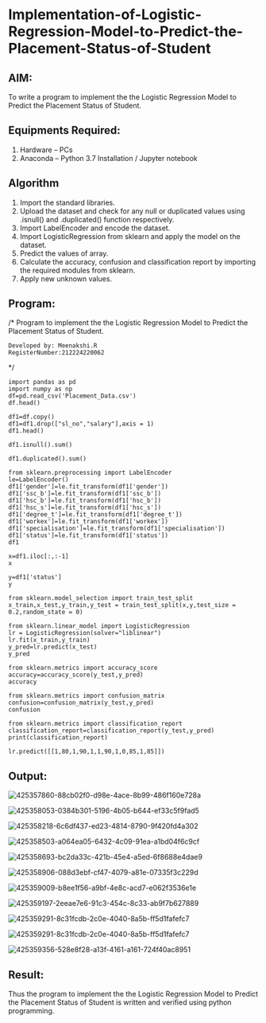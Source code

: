 # Implementation-of-Logistic-Regression-Model-to-Predict-the-Placement-Status-of-Student

## AIM:
To write a program to implement the the Logistic Regression Model to Predict the Placement Status of Student.

## Equipments Required:
1. Hardware – PCs
2. Anaconda – Python 3.7 Installation / Jupyter notebook

## Algorithm
1. Import the standard libraries.
2. Upload the dataset and check for any null or duplicated values using .isnull() and .duplicated() function respectively.
3. Import LabelEncoder and encode the dataset.
4. Import LogisticRegression from sklearn and apply the model on the dataset.
5. Predict the values of array.
6. Calculate the accuracy, confusion and classification report by importing the required modules from sklearn.
7. Apply new unknown values. 

## Program:
/*
Program to implement the the Logistic Regression Model to Predict the Placement Status of Student.
```
Developed by: Meenakshi.R
RegisterNumber:212224220062
```
*/
```
import pandas as pd
import numpy as np
df=pd.read_csv('Placement_Data.csv')
df.head()

df1=df.copy()
df1=df1.drop(["sl_no","salary"],axis = 1)
df1.head()

df1.isnull().sum()

df1.duplicated().sum()

from sklearn.preprocessing import LabelEncoder
le=LabelEncoder()
df1['gender']=le.fit_transform(df1['gender'])
df1['ssc_b']=le.fit_transform(df1['ssc_b'])
df1['hsc_b']=le.fit_transform(df1['hsc_b'])
df1['hsc_s']=le.fit_transform(df1['hsc_s'])
df1['degree_t']=le.fit_transform(df1['degree_t'])
df1['workex']=le.fit_transform(df1['workex'])
df1['specialisation']=le.fit_transform(df1['specialisation'])
df1['status']=le.fit_transform(df1['status'])
df1

x=df1.iloc[:,:-1]
x

y=df1['status']
y

from sklearn.model_selection import train_test_split
x_train,x_test,y_train,y_test = train_test_split(x,y,test_size = 0.2,random_state = 0)

from sklearn.linear_model import LogisticRegression
lr = LogisticRegression(solver="liblinear")
lr.fit(x_train,y_train)
y_pred=lr.predict(x_test)
y_pred

from sklearn.metrics import accuracy_score
accuracy=accuracy_score(y_test,y_pred)
accuracy

from sklearn.metrics import confusion_matrix
confusion=confusion_matrix(y_test,y_pred)
confusion

from sklearn.metrics import classification_report
classification_report=classification_report(y_test,y_pred)
print(classification_report)

lr.predict([[1,80,1,90,1,1,90,1,0,85,1,85]])
```

## Output:

![425357860-88cb02f0-d98e-4ace-8b99-486f160e728a](https://github.com/user-attachments/assets/bd9ae24a-ecbc-4f28-b3a7-f611a1bdade1)

![425358053-0384b301-5196-4b05-b644-ef33c5f9fad5](https://github.com/user-attachments/assets/4eba950e-bc3d-492c-8c0f-7dbc7a397e1a)

![425358218-6c6df437-ed23-4814-8790-9f420fd4a302](https://github.com/user-attachments/assets/706f3258-e03d-4bb8-a89d-1b031bb3cf92)

![425358503-a064ea05-6432-4c09-91ea-a1bd04f6c9cf](https://github.com/user-attachments/assets/453ee8bc-9259-46ba-85e1-277e64e5b1cd)

![425358693-bc2da33c-421b-45e4-a5ed-6f8688e4dae9](https://github.com/user-attachments/assets/c01b9701-be5a-4673-92dc-26ad42ecd17c)

![425358906-088d3ebf-cf47-4079-a81e-07335f3c229d](https://github.com/user-attachments/assets/dbd4a2ea-e24b-4936-b21e-4d21853ae551)

![425359009-b8ee1f56-a9bf-4e8c-acd7-e062f3536e1e](https://github.com/user-attachments/assets/5d8824e7-8e02-48cb-bd6c-83bb4c5b5d7b)

![425359197-2eeae7e6-91c3-454c-8c33-ab9f7b627889](https://github.com/user-attachments/assets/114c1a92-4379-47b4-b0db-b3b6bb458496)

![425359291-8c31fcdb-2c0e-4040-8a5b-ff5d1fafefc7](https://github.com/user-attachments/assets/c2e5aaea-9ebc-43bb-90f0-4aff4b445e0c)

![425359291-8c31fcdb-2c0e-4040-8a5b-ff5d1fafefc7](https://github.com/user-attachments/assets/bbb79462-dd2d-47f4-b985-e570a4e62011)

![425359356-528e8f28-a13f-4161-a161-724f40ac8951](https://github.com/user-attachments/assets/1d01c34d-567d-4bd5-a44c-c5f8948077d7)

## Result:
Thus the program to implement the the Logistic Regression Model to Predict the Placement Status of Student is written and verified using python programming.
